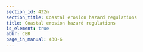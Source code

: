 ```yaml
---
section_id: 432n
section_title: Coastal erosion hazard regulations
title: Coastal erosion hazard regulations
is_element: true
abbr: CER
page_in_manual: 430-6
---
```

